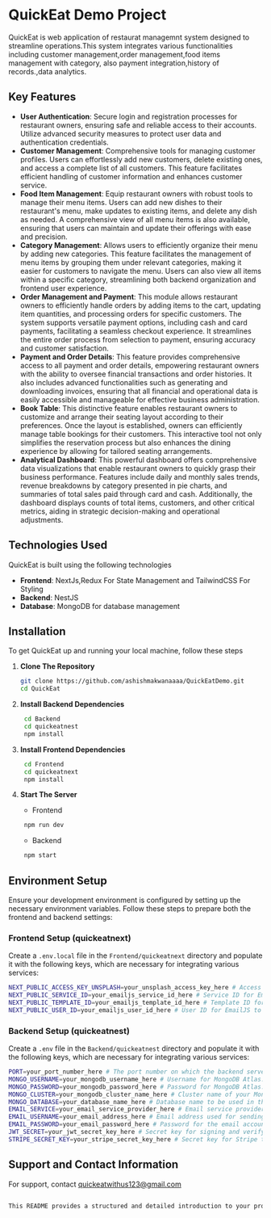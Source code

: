 # QuickEat Demo Project

QuickEat is web application of restaurat managemnt system designed to streamline operations.This system integrates various functionalities including customer management,order management,food items management with category, also payment integration,history of records.,data analytics.

## Key Features

- **User Authentication**: Secure login and registration processes for restaurant owners, ensuring safe and reliable access to their accounts. Utilize advanced security measures to protect user data and authentication credentials.
- **Customer Management**: Comprehensive tools for managing customer profiles. Users can effortlessly add new customers, delete existing ones, and access a complete list of all customers. This feature facilitates efficient handling of customer information and enhances customer service.
- **Food Item Management**: Equip restaurant owners with robust tools to manage their menu items. Users can add new dishes to their restaurant's menu, make updates to existing items, and delete any dish as needed. A comprehensive view of all menu items is also available, ensuring that users can maintain and update their offerings with ease and precision.
- **Category Management**: Allows users to efficiently organize their menu by adding new categories. This feature facilitates the management of menu items by grouping them under relevant categories, making it easier for customers to navigate the menu. Users can also view all items within a specific category, streamlining both backend organization and frontend user experience.
- **Order Management and Payment**: This module allows restaurant owners to efficiently handle orders by adding items to the cart, updating item quantities, and processing orders for specific customers. The system supports versatile payment options, including cash and card payments, facilitating a seamless checkout experience. It streamlines the entire order process from selection to payment, ensuring accuracy and customer satisfaction.
- **Payment and Order Details**: This feature provides comprehensive access to all payment and order details, empowering restaurant owners with the ability to oversee financial transactions and order histories. It also includes advanced functionalities such as generating and downloading invoices, ensuring that all financial and operational data is easily accessible and manageable for effective business administration.
- **Book Table**: This distinctive feature enables restaurant owners to customize and arrange their seating layout according to their preferences. Once the layout is established, owners can efficiently manage table bookings for their customers. This interactive tool not only simplifies the reservation process but also enhances the dining experience by allowing for tailored seating arrangements.
- **Analytical Dashboard**: This powerful dashboard offers comprehensive data visualizations that enable restaurant owners to quickly grasp their business performance. Features include daily and monthly sales trends, revenue breakdowns by category presented in pie charts, and summaries of total sales paid through card and cash. Additionally, the dashboard displays counts of total items, customers, and other critical metrics, aiding in strategic decision-making and operational adjustments.

## Technologies Used

QuickEat is built using the following technologies

- **Frontend**: NextJs,Redux For State Management and TailwindCSS For Styling
- **Backend**: NestJS
- **Database**: MongoDB for database management

## Installation

To get QuickEat up and running your local machine, follow these steps

1. **Clone The Repository**

   ```bash
   git clone https://github.com/ashishmakwanaaaa/QuickEatDemo.git
   cd QuickEat
   ```

2. **Install Backend Dependencies**

   ```bash
    cd Backend
    cd quickeatnest
    npm install
   ```

3. **Install Frontend Dependencies**

   ```bash
    cd Frontend
    cd quickeatnext
    npm install
   ```

4. **Start The Server**

   - Frontend

   ```bash
    npm run dev
   ```

   - Backend

   ```bash
    npm start
   ```

## Environment Setup

Ensure your development environment is configured by setting up the necessary environment variables. Follow these steps to prepare both the frontend and backend settings:

### Frontend Setup (quickeatnext)

Create a `.env.local` file in the `Frontend/quickeatnext` directory and populate it with the following keys, which are necessary for integrating various services:

```bash
NEXT_PUBLIC_ACCESS_KEY_UNSPLASH=your_unsplash_access_key_here # Access key for generating dynamic images using the Unsplash API.
NEXT_PUBLIC_SERVICE_ID=your_emailjs_service_id_here # Service ID for EmailJS, enabling email sending functionalities.
NEXT_PUBLIC_TEMPLATE_ID=your_emailjs_template_id_here # Template ID for EmailJS to specify the email template.
NEXT_PUBLIC_USER_ID=your_emailjs_user_id_here # User ID for EmailJS to authenticate API requests.
```

### Backend Setup (quickeatnest)

Create a `.env` file in the `Backend/quickeatnest` directory and populate it with the following keys, which are necessary for integrating various services:

```bash
PORT=your_port_number_here # The port number on which the backend server will run.
MONGO_USERNAME=your_mongodb_username_here # Username for MongoDB Atlas.
MONGO_PASSWORD=your_mongodb_password_here # Password for MongoDB Atlas.
MONGO_CLUSTER=your_mongodb_cluster_name_here # Cluster name of your MongoDB Atlas.
MONGO_DATABASE=your_database_name_here # Database name to be used in the project.
EMAIL_SERVICE=your_email_service_provider_here # Email service provider for Nodemailer (e.g., Gmail, Outlook).
EMAIL_USERNAME=your_email_address_here # Email address used for sending emails.
EMAIL_PASSWORD=your_email_password_here # Password for the email account, usually an app-specific password.
JWT_SECRET=your_jwt_secret_key_here # Secret key for signing and verifying JWTs.
STRIPE_SECRET_KEY=your_stripe_secret_key_here # Secret key for Stripe to handle payment processing.

```

## Support and Contact Information

For support, contact quickeatwithus123@gmail.com

```bash

This README provides a structured and detailed introduction to your project, making it easier for others to understand, use, or contribute to QuickEat. Adjust the content to match the specific features, configurations, or other details relevant to your project.

```
